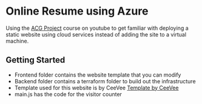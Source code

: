 # Online Resume using Azure
Using the [ACG Project](https://www.youtube.com/watch?v=ieYrBWmkfno) course on youtube to get familiar with deploying
a static website using cloud services instead of adding the site to a virtual machine.

## Getting Started

- Frontend folder contains the website template that you can modify
- Backend folder contains a terraform folder to build out the infrastructure
- Template used for this website is by CeeVee [Template by CeeVee](https://www.styleshout.com/free-templates/ceevee/)
- main.js has the code for the visitor counter